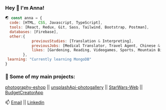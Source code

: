 ### Hey 👋 I'm Anna!

```js
🌏 const anna = {
  code: [HTML, CSS, Javascript, TypeScript],
  tools: [React, Redux, Git, Sass, Tailwind, Bootstrap, Postman],
  databases: [Firebase],
  other:{
            previousStudies: [Translation & Interpreting],
            previousJobs: [Medical Translator, Travel Agent, Chinese & English Teacher],
            likes: [Gardening, Reading, Videogames, Sports, Mountain Biking]
        },
 learning: "Currently learning MongoDB"
}
````

### 🚀 Some of my main projects:
[photography-eshop](https://github.com/Ann-14/eshop_project) ||
[unsplashApi-photogallery](https://github.com/Ann-14/eshop_project) || [StarWars-Web](https://github.com/Ann-14/UnsplashApp) || [BudgetCreatorApp](https://github.com/Ann-14/Sprint-07)


📫 <a href="mailto:annavillar.uab@gmail.com">Email</a> || [Linkedin](https://www.linkedin.com/in/villar-anna/)
